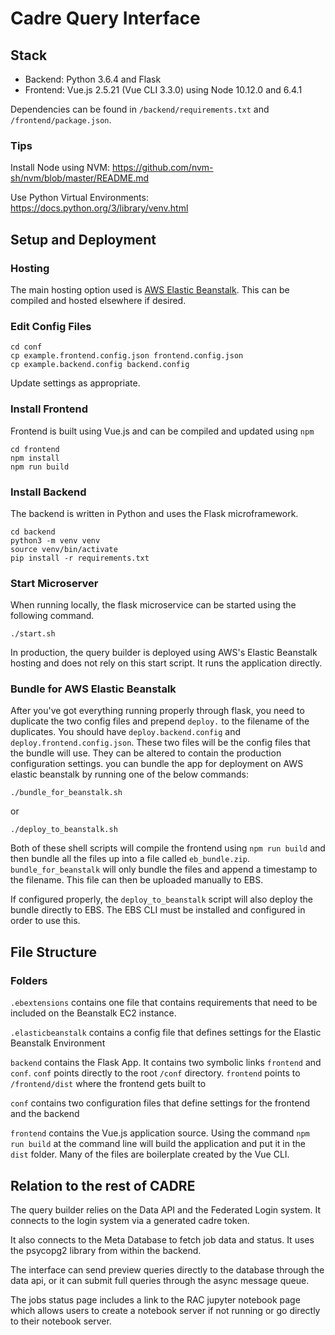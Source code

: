 # Cadre Query Interface

## Stack

- Backend: Python 3.6.4 and Flask
- Frontend: Vue.js 2.5.21 (Vue CLI 3.3.0) using Node 10.12.0 and 6.4.1

Dependencies can be found in `/backend/requirements.txt` and `/frontend/package.json`.

### Tips

Install Node using NVM:  https://github.com/nvm-sh/nvm/blob/master/README.md

Use Python Virtual Environments:  https://docs.python.org/3/library/venv.html

## Setup and Deployment

### Hosting

The main hosting option used is [AWS Elastic Beanstalk](https://docs.aws.amazon.com/elastic-beanstalk/index.html).  This can be compiled and hosted elsewhere if desired.

### Edit Config Files

```
cd conf
cp example.frontend.config.json frontend.config.json
cp example.backend.config backend.config
```

Update settings as appropriate.  

### Install Frontend

Frontend is built using Vue.js and can be compiled and updated using `npm`

```
cd frontend
npm install
npm run build
```

### Install Backend

The backend is written in Python and uses the Flask microframework.

```
cd backend
python3 -m venv venv
source venv/bin/activate
pip install -r requirements.txt
```

### Start Microserver

When running locally, the flask microservice can be started using the following command.

```
./start.sh
```

In production, the query builder is deployed using AWS's Elastic Beanstalk hosting and does not rely on this start script.  It runs the application directly.

### Bundle for AWS Elastic Beanstalk


After you've got everything running properly through flask, you need to duplicate the two config files and prepend `deploy.` to the filename of the duplicates.  You should have `deploy.backend.config` and `deploy.frontend.config.json`.  These two files will be the config files that the bundle will use.  They can be altered to contain the production configuration settings.  you can bundle the app for deployment on AWS elastic beanstalk by running one of the below commands:

```
./bundle_for_beanstalk.sh
```

or

```
./deploy_to_beanstalk.sh
```

Both of these shell scripts will compile the frontend using `npm run build` and then bundle all the files up into a file called `eb_bundle.zip`.  `bundle_for_beanstalk` will only bundle the files and append a timestamp to the filename.  This file can then be uploaded manually to EBS.  

If configured properly, the `deploy_to_beanstalk` script will also deploy the bundle directly to EBS.  The EBS CLI must be installed and configured in order to use this.



## File Structure

### Folders

`.ebextensions` contains one file that contains requirements that need to be included on the Beanstalk EC2 instance.

`.elasticbeanstalk` contains a config file that defines settings for the Elastic Beanstalk Environment

`backend` contains the Flask App.  It contains two symbolic links `frontend` and `conf`.  `conf` points directly to the root `/conf` directory.  `frontend` points to `/frontend/dist` where the frontend gets built to

`conf` contains two configuration files that define settings for the frontend and the backend

`frontend` contains the Vue.js application source.  Using the command `npm run build` at the command line will build the application and put it in the `dist` folder.  Many of the files are boilerplate created by the Vue CLI.

## Relation to the rest of CADRE

The query builder relies on the Data API and the Federated Login system.  It connects to the login system via a generated cadre token. 

It also connects to the Meta Database to fetch job data and status.  It uses the psycopg2 library from within the backend.

The interface can send preview queries directly to the database through the data api, or it can submit full queries through the async message queue.

The jobs status page includes a link to the RAC jupyter notebook page which allows users to create a notebook server if not running or go directly to their notebook server.